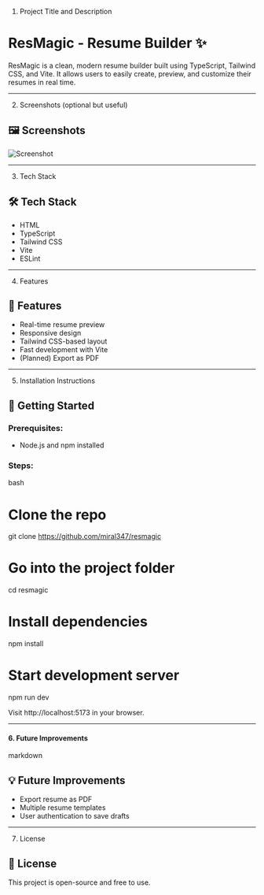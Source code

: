 1. Project Title and Description

# ResMagic - Resume Builder ✨

ResMagic is a clean, modern resume builder built using TypeScript, Tailwind CSS, and Vite. It allows users to easily create, preview, and customize their resumes in real time.


---

2. Screenshots (optional but useful)

## 🖼️ Screenshots

![Screenshot](https://user-images.githubusercontent.com/yourimage.png)


---

3. Tech Stack

## 🛠 Tech Stack

- HTML
- TypeScript
- Tailwind CSS
- Vite
- ESLint


---

4. Features

## 🌟 Features

- Real-time resume preview
- Responsive design
- Tailwind CSS-based layout
- Fast development with Vite
- (Planned) Export as PDF


---

5. Installation Instructions

## 🚀 Getting Started

### Prerequisites:
- Node.js and npm installed

### Steps:

bash
# Clone the repo
git clone https://github.com/miral347/resmagic

# Go into the project folder
cd resmagic

# Install dependencies
npm install

# Start development server
npm run dev

Visit http://localhost:5173 in your browser.

---

#### 6. **Future Improvements**
markdown
## 💡 Future Improvements

- Export resume as PDF
- Multiple resume templates
- User authentication to save drafts


---

7. License

## 📄 License

This project is open-source and free to use.

 
